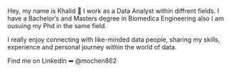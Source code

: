 Hey, my name is Khalid 👋
I work as a Data Analyst within diffrent fields.
I have a Bachelor’s and Masters degree  in Biomedica Engineering also I am ousuing my Phd in the same field.

I really enjoy connecting with like-minded data people, sharing my skills, experience and personal journey within the world of data.



Find me on LinkedIn ➡︎ @mochen862
